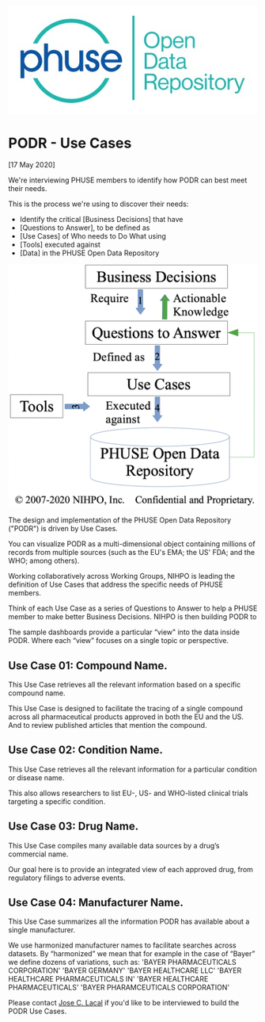![PHUSE PODR Logo Logo](/PODR.jpeg)
# PODR - Use Cases

[17 May 2020]

We're interviewing PHUSE members to identify how PODR can best meet their needs.

This is the process we're using to discover their needs: 

* Identify the critical [Business Decisions] that have
* [Questions to Answer], to be defined as
* [Use Cases] of Who needs to Do What using
* [Tools] executed against
* [Data] in the PHUSE Open Data Repository

![Decisions to Data](Decisions_to_Data.png)


The design and implementation of the PHUSE Open Data Repository ("PODR") is driven by Use Cases.

You can visualize PODR as a multi-dimensional object containing millions of records from multiple sources (such as the EU's EMA; the US' FDA; and the WHO; among others).

Working collaboratively across Working Groups, NIHPO is leading the definition of Use Cases that address the specific needs of PHUSE members.

Think of each Use Case as a series of Questions to Answer to help a PHUSE member to make better Business Decisions. NIHPO is then building PODR to 

The sample dashboards provide a particular “view" into the data inside PODR. Where each “view” focuses on a single topic or perspective.


## Use Case 01: Compound Name.

This Use Case retrieves all the relevant information based on a specific compound name.

This Use Case is designed to facilitate the tracing of a single compound across all pharmaceutical products approved in both the EU and the US. And to review published articles that mention the compound. 



## Use Case 02: Condition Name.

This Use Case retrieves all the relevant information for a particular condition or disease name.

This also allows researchers to list EU-, US- and WHO-listed clinical trials targeting a specific condition. 


## Use Case 03: Drug Name.

This Use Case compiles many available data sources by a drug’s commercial name.

Our goal here is to provide an integrated view of each approved drug, from regulatory filings to adverse events. 


## Use Case 04: Manufacturer Name.

This Use Case summarizes all the information PODR has available about a single manufacturer. 

We use harmonized manufacturer names to facilitate searches across datasets.
By “harmonized” we mean that for example in the case of “Bayer” we define dozens of variations, such as:
'BAYER PHARMACEUTICALS CORPORATION' 
'BAYER GERMANY'
'BAYER HEALTHCARE LLC'
'BAYER HEALTHCARE PHARMACEUTICALS IN' 
'BAYER HEALTHCARE PHARMACEUTICALS' 
'BAYER PHARAMCEUTICALS CORPORATION'

Please contact [Jose C. Lacal](mailto:Jose.Lacal@NIHPO.com) if you'd like to be interviewed to build the PODR Use Cases.